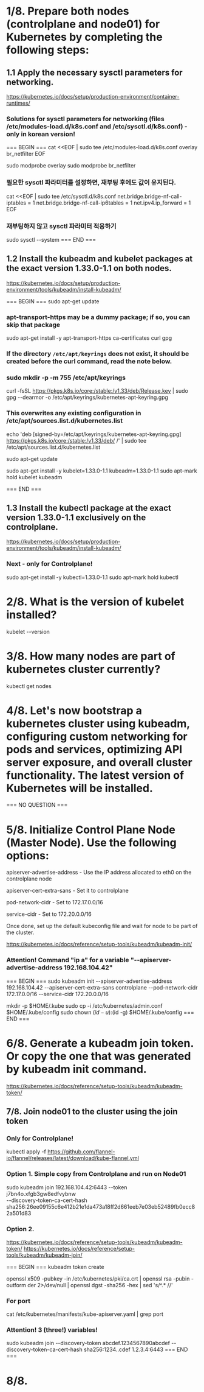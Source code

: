 # 1/8. Prepare both nodes (controlplane and node01) for Kubernetes by completing the following steps:

## 1.1 Apply the necessary sysctl parameters for networking.

https://kubernetes.io/docs/setup/production-environment/container-runtimes/

### Solutions for sysctl parameters for networking (files /etc/modules-load.d/k8s.conf and /etc/sysctl.d/k8s.conf) - only in korean version!

=== BEGIN ===
cat <<EOF | sudo tee /etc/modules-load.d/k8s.conf
overlay
br_netfilter
EOF

sudo modprobe overlay
sudo modprobe br_netfilter

### 필요한 sysctl 파라미터를 설정하면, 재부팅 후에도 값이 유지된다.
cat <<EOF | sudo tee /etc/sysctl.d/k8s.conf
net.bridge.bridge-nf-call-iptables  = 1
net.bridge.bridge-nf-call-ip6tables = 1
net.ipv4.ip_forward                 = 1
EOF

### 재부팅하지 않고 sysctl 파라미터 적용하기
sudo sysctl --system
=== END ===

## 1.2 Install the kubeadm and kubelet packages at the exact version 1.33.0-1.1 on both nodes.

https://kubernetes.io/docs/setup/production-environment/tools/kubeadm/install-kubeadm/

=== BEGIN ===
sudo apt-get update
### apt-transport-https may be a dummy package; if so, you can skip that package
sudo apt-get install -y apt-transport-https ca-certificates curl gpg

### If the directory `/etc/apt/keyrings` does not exist, it should be created before the curl command, read the note below.
### sudo mkdir -p -m 755 /etc/apt/keyrings
curl -fsSL https://pkgs.k8s.io/core:/stable:/v1.33/deb/Release.key | sudo gpg --dearmor -o /etc/apt/keyrings/kubernetes-apt-keyring.gpg

### This overwrites any existing configuration in /etc/apt/sources.list.d/kubernetes.list
echo 'deb [signed-by=/etc/apt/keyrings/kubernetes-apt-keyring.gpg] https://pkgs.k8s.io/core:/stable:/v1.33/deb/ /' | sudo tee /etc/apt/sources.list.d/kubernetes.list

sudo apt-get update

sudo apt-get install -y kubelet=1.33.0-1.1 kubeadm=1.33.0-1.1 
sudo apt-mark hold kubelet kubeadm

=== END ===

## 1.3 Install the kubectl package at the exact version 1.33.0-1.1 exclusively on the controlplane.

https://kubernetes.io/docs/setup/production-environment/tools/kubeadm/install-kubeadm/

### Next - only for Controlplane! 
sudo apt-get install -y kubectl=1.33.0-1.1 
sudo apt-mark hold kubectl

# 2/8. What is the version of kubelet installed?

kubelet --version

# 3/8. How many nodes are part of kubernetes cluster currently?

kubectl get nodes

# 4/8. Let's now bootstrap a kubernetes cluster using kubeadm, configuring custom networking for pods and services, optimizing API server exposure, and overall cluster functionality. The latest version of Kubernetes will be installed.

=== NO QUESTION ===

# 5/8. Initialize Control Plane Node (Master Node). Use the following options:

apiserver-advertise-address - Use the IP address allocated to eth0 on the controlplane node

apiserver-cert-extra-sans - Set it to controlplane

pod-network-cidr - Set to 172.17.0.0/16

service-cidr - Set to 172.20.0.0/16

Once done, set up the default kubeconfig file and wait for node to be part of the cluster.

https://kubernetes.io/docs/reference/setup-tools/kubeadm/kubeadm-init/
### Attention! Command "ip a" for a variable "--apiserver-advertise-address 192.168.104.42"

=== BEGIN ===
sudo kubeadm init --apiserver-advertise-address 192.168.104.42 --apiserver-cert-extra-sans controlplane --pod-network-cidr 172.17.0.0/16 --service-cidr 172.20.0.0/16

mkdir -p $HOME/.kube
sudo cp -i /etc/kubernetes/admin.conf $HOME/.kube/config
sudo chown $(id -u):$(id -g) $HOME/.kube/config
=== END ===

# 6/8. Generate a kubeadm join token. Or copy the one that was generated by kubeadm init command.

https://kubernetes.io/docs/reference/setup-tools/kubeadm/kubeadm-token/

## 7/8. Join node01 to the cluster using the join token

### Only for Controlplane!
kubectl apply -f https://github.com/flannel-io/flannel/releases/latest/download/kube-flannel.yml

### Option 1. Simple copy from Controlplane and run on Node01
sudo kubeadm join 192.168.104.42:6443 --token j7bn4o.xfgb3gw8edfvybnw \
        --discovery-token-ca-cert-hash sha256:26ee09155c6e412b21e1da473a18ff2d661eeb7e03eb52489fb0ecc82a501d83 

### Option 2.
https://kubernetes.io/docs/reference/setup-tools/kubeadm/kubeadm-token/
https://kubernetes.io/docs/reference/setup-tools/kubeadm/kubeadm-join/

=== BEGIN ===
kubeadm token create

openssl x509 -pubkey -in /etc/kubernetes/pki/ca.crt | openssl rsa -pubin -outform der 2>/dev/null | openssl dgst -sha256 -hex | sed 's/^.* //'

### For port
cat /etc/kubernetes/manifests/kube-apiserver.yaml  | grep port

### Attention! 3 (three!) variables!
sudo kubeadm join --discovery-token abcdef.1234567890abcdef --discovery-token-ca-cert-hash sha256:1234..cdef 1.2.3.4:6443
=== END ===

# 8/8.
